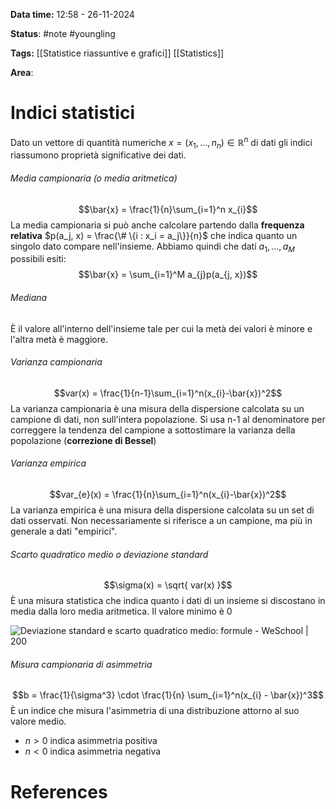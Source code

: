 **Data time:** 12:58 - 26-11-2024

**Status**: #note #youngling 

**Tags:** [[Statistice riassuntive e grafici]] [[Statistics]]

**Area**: 
# Indici statistici

Dato un vettore di quantità numeriche $x = (x_1, ..., n_n) \in \mathbb{R}^n$ di dati gli indici riassumono proprietà significative dei dati.
###### Media campionaria (o media aritmetica)
$$\bar{x} = \frac{1}{n}\sum_{i=1}^n x_{i}$$
La media campionaria si può anche calcolare partendo dalla **frequenza relativa** $p(a_j, x) = \frac{\# \{i : x_i = a_j\}}{n}$ che indica quanto un singolo dato compare nell'insieme. Abbiamo quindi che dati $a_1, ..., a_M$ possibili esiti:
$$\bar{x} = \sum_{i=1}^M a_{j}p(a_{j, x})$$
###### Mediana
È il valore all'interno dell'insieme tale per cui la metà dei valori è minore e l'altra metà è maggiore.
###### Varianza campionaria
$$var(x) = \frac{1}{n-1}\sum_{i=1}^n(x_{i}-\bar{x})^2$$
La varianza campionaria è una misura della dispersione calcolata su un campione di dati, non sull'intera popolazione. Si usa n-1 al denominatore per correggere la tendenza del campione a sottostimare la varianza della popolazione (**correzione di Bessel**)
###### Varianza empirica
$$var_{e}(x) = \frac{1}{n}\sum_{i=1}^n(x_{i}-\bar{x})^2$$
La varianza empirica è una misura della dispersione calcolata su un set di dati osservati. Non necessariamente si riferisce a un campione, ma più in generale a dati "empirici".
###### Scarto quadratico medio o deviazione standard
$$\sigma(x) = \sqrt{ var(x) }$$
È una misura statistica che indica quanto i dati di un insieme si discostano in media dalla loro media aritmetica. Il valore minimo è 0

![Deviazione standard e scarto quadratico medio: formule - WeSchool | 200](https://static.oilproject.org/content/6300/normale.jpg)

###### Misura campionaria di asimmetria
$$b = \frac{1}{\sigma^3} \cdot \frac{1}{n} \sum_{i=1}^n(x_{i} - \bar{x})^3$$
È un indice che misura l'asimmetria di una distribuzione attorno al suo valore medio.
- $n > 0$ indica asimmetria positiva
- $n < 0$ indica asimmetria negativa
# References